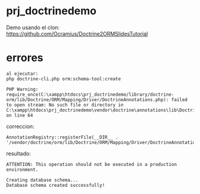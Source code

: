 # prj_doctrinedemo
Demo usando el clon: https://github.com/Ocramius/Doctrine2ORMSlidesTutorial

# errores

```
al ejecutar:
php doctrine-cli.php orm:schema-tool:create

PHP Warning:  require_once(C:\xampp\htdocs\prj_doctrinedemo/library/doctrine-orm/lib/Doctrine/ORM/Mapping/Driver/DoctrineAnnotations.php): failed to open stream: No such file or directory in C:\xampp\htdocs\prj_doctrinedemo\vendor\doctrine\annotations\lib\Doctrine\Common\Annotations\AnnotationRegistry.php on line 64
```

correccion: 
```
AnnotationRegistry::registerFile(__DIR__ . '/vendor/doctrine/orm/lib/Doctrine/ORM/Mapping/Driver/DoctrineAnnotations.php');
```
resultado:
```
ATTENTION: This operation should not be executed in a production environment.

Creating database schema...
Database schema created successfully!
```


